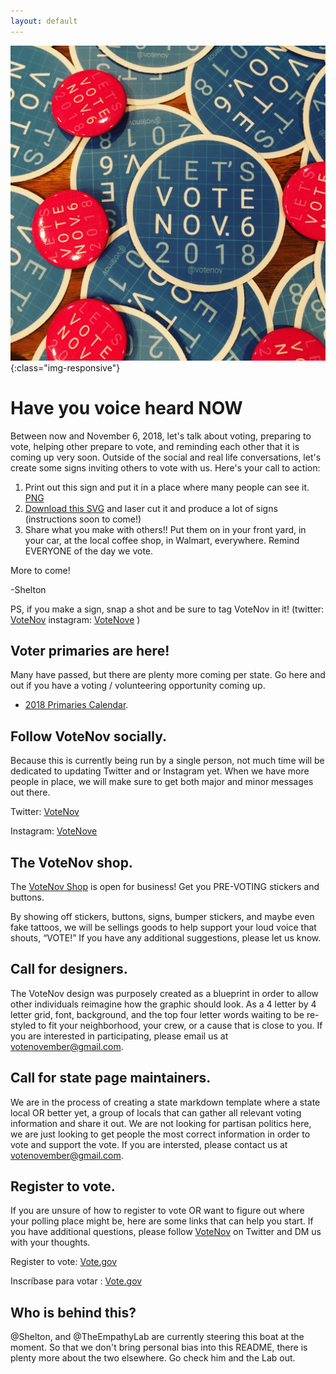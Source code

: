 ```yaml
---
layout: default
---
```

![VoteNov Stickers and buttons.](assets/voteNov.JPG){:class="img-responsive"}

# Have you voice heard NOW

Between now and November 6, 2018, let's talk about voting, preparing to vote, helping other prepare to vote, and reminding each other that it is coming up very soon. Outside of the social and real life conversations, let's create some signs inviting others to vote with us. Here's your call to action:

1. Print out this sign and put it in a place where many people can see it. [PNG](http://votenov.com/assets/votenov-700.png)
2. [Download this SVG](http://votenov.com/assets/voteNov-stencil.svg) and laser cut it and produce a lot of signs (instructions soon to come!)
3. Share what you make with others!! Put them on in your front yard, in your car, at the local coffee shop, in Walmart, everywhere. Remind EVERYONE of the day we vote.

More to come!

-Shelton

PS, if you make a sign, snap a shot and be sure to tag VoteNov in it! (twitter: [VoteNov](https://twitter.com/VoteNov) instagram: [VoteNove](https://instagram.com/VoteNove) )

## Voter primaries are here!

Many have passed, but there are plenty more coming per state. Go here and out if you have a voting / volunteering opportunity coming up.

- [2018 Primaries Calendar](http://votenov.com/2018-primaries).

## Follow VoteNov socially. 

Because this is currently being run by a single person, not much time will be dedicated to updating Twitter and or Instagram yet. When we have more people in place, we will make sure to get both major and minor messages out there.

Twitter: [VoteNov](https://twitter.com/VoteNov)

Instagram: [VoteNove](https://instagram.com/VoteNove)

## The VoteNov shop.

The [VoteNov Shop](http://shop.votenov.com/) is open for business! Get you PRE-VOTING stickers and buttons.

By showing off stickers, buttons, signs, bumper stickers, and maybe even fake tattoos, we will be sellings goods to help support your loud voice that shouts, “VOTE!” If you have any additional suggestions, please let us know.

## Call for designers.

The VoteNov design was purposely created as a blueprint in order to allow other individuals reimagine how the graphic should look. As a 4 letter by 4 letter grid, font, background, and the top four letter words waiting to be re-styled to fit your neighborhood, your crew, or a cause that is close to you. If you are interested in participating, please email us at <votenovember@gmail.com>.

## Call for state page maintainers.

We are in the process of creating a state markdown template where a state local OR better yet, a group of locals that can gather all relevant voting information and share it out. We are not looking for partisan politics here, we are just looking to get people the most correct information in order to vote and support the vote. If you are intersted, please contact us at <votenovember@gmail.com>.

## Register to vote.

If you are unsure of how to register to vote OR want to figure out where your polling place might be, here are some links that can help you start. If you have additional questions, please follow [VoteNov](https://twitter.com/VoteNov) on Twitter and DM us with your thoughts. 

Register to vote: [Vote.gov](https://vote.gov/)

Inscríbase para votar : [Vote.gov](https://vote.gov/es/)

## Who is behind this?
@Shelton, and @TheEmpathyLab are currently steering this boat at the moment. So that we don't bring personal bias into this README, there is plenty more about the two elsewhere. Go check him and the Lab out.

